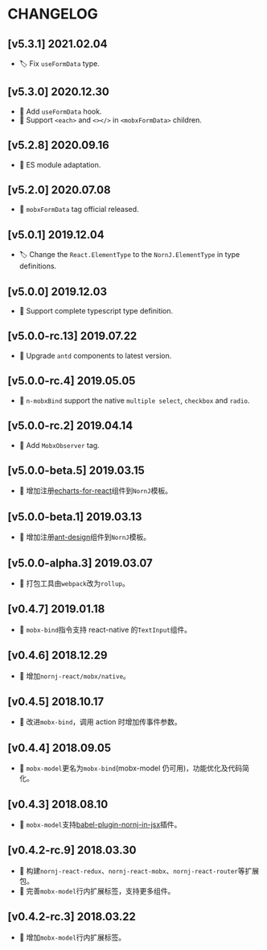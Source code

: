 # CHANGELOG

## [v5.3.1] 2021.02.04

- 🏷️ Fix `useFormData` type.

## [v5.3.0] 2020.12.30

- 🌟 Add `useFormData` hook.
- 🐛 Support `<each>` and `<></>` in `<mobxFormData>` children.

## [v5.2.8] 2020.09.16

- 🌟 ES module adaptation.

## [v5.2.0] 2020.07.08

- 🌟 `mobxFormData` tag official released.

## [v5.0.1] 2019.12.04

- 🏷️ Change the `React.ElementType` to the `NornJ.ElementType` in type definitions.

## [v5.0.0] 2019.12.03

- 🚩 Support complete typescript type definition.

## [v5.0.0-rc.13] 2019.07.22

- 🌟 Upgrade `antd` components to latest version.

## [v5.0.0-rc.4] 2019.05.05

- 🌟 `n-mobxBind` support the native `multiple select`, `checkbox` and `radio`.

## [v5.0.0-rc.2] 2019.04.14

- 🌟 Add `MobxObserver` tag.

## [v5.0.0-beta.5] 2019.03.15

- 🌟 增加注册[echarts-for-react](https://github.com/hustcc/echarts-for-react)组件到`NornJ`模板。

## [v5.0.0-beta.1] 2019.03.13

- 🌟 增加注册[ant-design](https://github.com/ant-design/ant-design)组件到`NornJ`模板。

## [v5.0.0-alpha.3] 2019.03.07

- 🌟 打包工具由`webpack`改为`rollup`。

## [v0.4.7] 2019.01.18

- 🌟 `mobx-bind`指令支持 react-native 的`TextInput`组件。

## [v0.4.6] 2018.12.29

- 🌟 增加`nornj-react/mobx/native`。

## [v0.4.5] 2018.10.17

- 🌟 改进`mobx-bind`，调用 action 时增加传事件参数。

## [v0.4.4] 2018.09.05

- 🌟 `mobx-model`更名为`mobx-bind`(mobx-model 仍可用)，功能优化及代码简化。

## [v0.4.3] 2018.08.10

- 🌟 `mobx-model`支持[babel-plugin-nornj-in-jsx](https://github.com/joe-sky/nornj/blob/master/packages/babel-plugin-nornj-in-jsx/README.md)插件。

## [v0.4.2-rc.9] 2018.03.30

- 🌟 构建`nornj-react-redux`、`nornj-react-mobx`、`nornj-react-router`等扩展包。
- 🌟 完善`mobx-model`行内扩展标签，支持更多组件。

## [v0.4.2-rc.3] 2018.03.22

- 🌟 增加`mobx-model`行内扩展标签。
